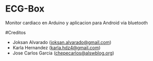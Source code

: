 # ECG-Box
Monitor cardiaco en Arduino y aplicacion para Android via bluetooth

#Creditos
* Joksan Alvarado (joksan.alvarado@gmail.com)
* Karla Hernandez (karla.hdz4@gmail.com) 
* Jose Carlos Garcia (chepecarlos@alswblog.org)
